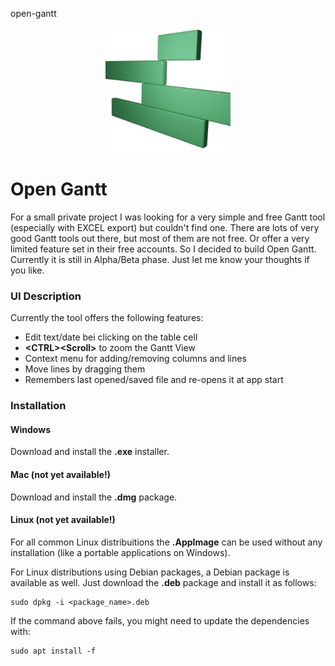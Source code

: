 open-gantt
<p align="center">
<img width="200" src="icons/open-gantt.png">
</p>

# Open Gantt
For a small private project I was looking for a very simple and free Gantt tool (especially with EXCEL export) but couldn't find one. There are lots of very good Gantt tools out there, but most of them are not free. Or offer a very limited feature set in their free accounts. So I decided to build Open Gantt. Currently it is still in Alpha/Beta phase. Just let me know your thoughts if you like.

### UI Description
Currently the tool offers the following features:

* Edit text/date bei clicking on the table cell
* **\<CTRL><Scroll\>** to zoom the Gantt View
* Context menu for adding/removing columns and lines 
* Move lines by dragging them
* Remembers last opened/saved file and re-opens it at app start

### Installation

#### Windows
Download and install the **.exe** installer.

#### Mac (not yet available!)
Download and install the **.dmg** package.

#### Linux (not yet available!)
For all common Linux distribuitions the **.AppImage** can be used without any installation (like a portable applications on Windows).

For Linux distributions using Debian packages, a Debian package is available as well. Just download the **.deb** package and install it as follows:
    
    sudo dpkg -i <package_name>.deb

If the command above fails, you might need to update the dependencies with:

    sudo apt install -f

